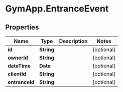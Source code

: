# GymApp.EntranceEvent

## Properties
Name | Type | Description | Notes
------------ | ------------- | ------------- | -------------
**id** | **String** |  | [optional] 
**ownerId** | **String** |  | [optional] 
**dateTime** | **Date** |  | [optional] 
**clientId** | **String** |  | [optional] 
**entranceId** | **String** |  | [optional] 
